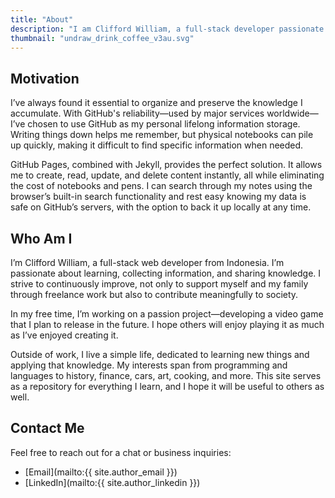 ```yaml
---
title: "About"
description: "I am Clifford William, a full-stack developer passionate about learning and organizing information."
thumbnail: "undraw_drink_coffee_v3au.svg"
---
```


## Motivation

I’ve always found it essential to organize and preserve the knowledge I accumulate. With GitHub's reliability—used by major services worldwide—I’ve chosen to use GitHub as my personal lifelong information storage. Writing things down helps me remember, but physical notebooks can pile up quickly, making it difficult to find specific information when needed.

GitHub Pages, combined with Jekyll, provides the perfect solution. It allows me to create, read, update, and delete content instantly, all while eliminating the cost of notebooks and pens. I can search through my notes using the browser’s built-in search functionality and rest easy knowing my data is safe on GitHub’s servers, with the option to back it up locally at any time.

## Who Am I

I’m Clifford William, a full-stack web developer from Indonesia. I’m passionate about learning, collecting information, and sharing knowledge. I strive to continuously improve, not only to support myself and my family through freelance work but also to contribute meaningfully to society.

In my free time, I’m working on a passion project—developing a video game that I plan to release in the future. I hope others will enjoy playing it as much as I’ve enjoyed creating it.

Outside of work, I live a simple life, dedicated to learning new things and applying that knowledge. My interests span from programming and languages to history, finance, cars, art, cooking, and more. This site serves as a repository for everything I learn, and I hope it will be useful to others as well.

## Contact Me

Feel free to reach out for a chat or business inquiries:

- [Email](mailto:{{ site.author_email }})
- [LinkedIn](mailto:{{ site.author_linkedin }})